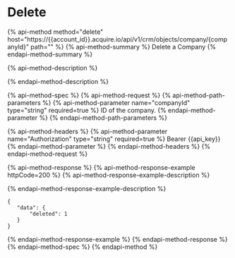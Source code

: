 # Delete

{% api-method method="delete" host="https://{{account\_id}}.acquire.io/api/v1/crm/objects/company/{companyId}" path="" %}
{% api-method-summary %}
Delete a Company
{% endapi-method-summary %}

{% api-method-description %}

{% endapi-method-description %}

{% api-method-spec %}
{% api-method-request %}
{% api-method-path-parameters %}
{% api-method-parameter name="companyId" type="string" required=true %}
ID of the company.
{% endapi-method-parameter %}
{% endapi-method-path-parameters %}

{% api-method-headers %}
{% api-method-parameter name="Authorization" type="string" required=true %}
Bearer {{api\_key}}
{% endapi-method-parameter %}
{% endapi-method-headers %}
{% endapi-method-request %}

{% api-method-response %}
{% api-method-response-example httpCode=200 %}
{% api-method-response-example-description %}

{% endapi-method-response-example-description %}

```
{
   "data": {
       "deleted": 1
   }
}
```
{% endapi-method-response-example %}
{% endapi-method-response %}
{% endapi-method-spec %}
{% endapi-method %}

